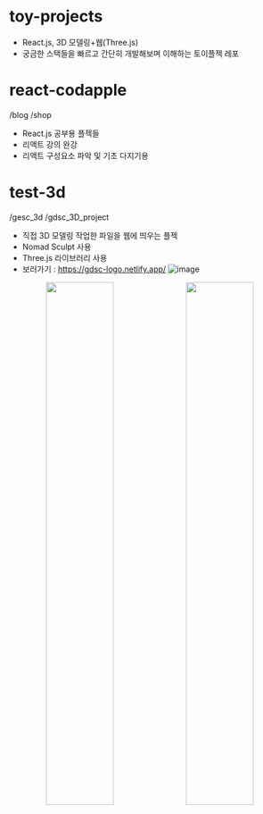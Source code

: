 # toy-projects
- React.js, 3D 모델링+웹(Three.js)
-  궁금한 스택들을 빠르고 간단히 개발해보며 이해하는 토이플젝 레포

# react-codapple
/blog
/shop
- React.js 공부용 플젝들
- 리액트 강의 완강
- 리액트 구성요소 파악 및 기초 다지기용 

# test-3d
/gesc_3d
/gdsc_3D_project
- 직접 3D 모델링 작업한 파일을 웹에 띄우는 플젝
- Nomad Sculpt 사용
- Three.js 라이브러리 사용
- 보러가기 : https://gdsc-logo.netlify.app/
![image](https://user-images.githubusercontent.com/40741363/188041480-55ce6a3f-1fe4-482b-bb07-182a303b0e2e.png)

<p  align="center">
<img src="https://user-images.githubusercontent.com/40741363/188594877-9bdfb3db-c7ba-4bb3-9747-5a2a78c78dfd.png" width="49%" height="49%">
<img src="https://user-images.githubusercontent.com/40741363/188595644-6b27ed51-3b0e-47eb-937e-92aea953d0b6.png" width="49%" height="49%">
</p>
